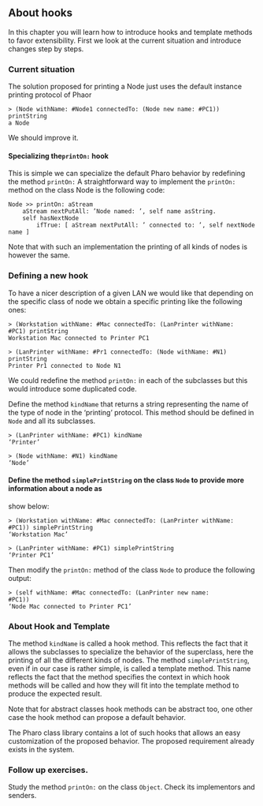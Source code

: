 ## About hooks

In this chapter you will learn how to introduce hooks and template methods to favor extensibility. First
we look at the current situation and introduce changes step by steps.


### Current situation

The solution proposed for printing a Node just uses the default instance printing protocol of Phaor

```
> (Node withName: #Node1 connectedTo: (Node new name: #PC1)) printString
a Node
```

We should improve it. 

#### Specializing the`printOn:` hook

This is simple we can specialize the default Pharo behavior by redefining the method `printOn:`
A straightforward way to implement the `printOn:` method on the class Node is the following code:

```
Node >> printOn: aStream
	aStream nextPutAll: ’Node named: ’, self name asString.
	self hasNextNode
		ifTrue: [ aStream nextPutAll: ’ connected to: ’, self nextNode name ]
```
Note that with such an implementation the printing of all kinds of nodes is however the same.


### Defining a new hook

To have a nicer description of a given LAN we would like that depending on the
specific class of node we obtain a specific printing like the following ones:

```
> (Workstation withName: #Mac connectedTo: (LanPrinter withName:
#PC1) printString
Workstation Mac connected to Printer PC1
```
```
> (LanPrinter withName: #Pr1 connectedTo: (Node withName: #N1)
printString
Printer Pr1 connected to Node N1
```

We could redefine the method `printOn:` in each of the subclasses but this would introduce some duplicated code.


Define the method `kindName` that returns a string representing the name of the type of node in the
‘printing’ protocol. This method should be defined in `Node` and all its subclasses.

```
> (LanPrinter withName: #PC1) kindName
‘Printer’
```

```
> (Node withName: #N1) kindName
‘Node’
```

#### Define the method `simplePrintString` on the class `Node` to provide more information about a node as
show below:

```
> (Workstation withName: #Mac connectedTo: (LanPrinter withName:
#PC1)) simplePrintString
‘Workstation Mac’
```

```
> (LanPrinter withName: #PC1) simplePrintString
‘Printer PC1’
```

Then modify the `printOn:` method of the class `Node` to produce the following output:

```
> (self withName: #Mac connectedTo: (LanPrinter new name:
#PC1))
‘Node Mac connected to Printer PC1’
```

### About Hook and Template

The method `kindName` is called a hook method. 
This reflects the fact that it allows the subclasses to specialize the behavior of the superclass, here the printing of all the different kinds of nodes.
The method `simplePrintString`, even if in our case is rather simple, is called a template method. This name
reflects the fact that the method specifies the context in which hook methods will be called and how they
will fit into the template method to produce the expected result.

Note that for abstract classes hook methods can be abstract too, one other case the hook method can
propose a default behavior.

The Pharo class library contains a lot of such hooks that allows an easy customization of the proposed
behavior. The proposed requirement already exists in the system.

### Follow up exercises.

Study the method `printOn:` on the class `Object`. Check its implementors and senders.
